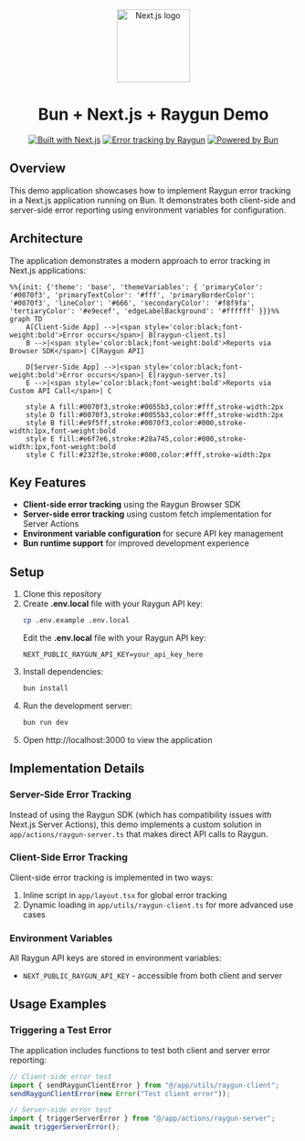 <div align="center">
  <a href="https://nextjs.org">
    <picture>
      <source media="(prefers-color-scheme: dark)" srcset="https://assets.vercel.com/image/upload/v1662130559/nextjs/Icon_dark_background.png">
      <img alt="Next.js logo" src="https://assets.vercel.com/image/upload/v1662130559/nextjs/Icon_light_background.png" height="128">
    </picture>
  </a>
  <h1>Bun + Next.js + Raygun Demo</h1>

<a href="https://nextjs.org"><img alt="Built with Next.js" src="https://img.shields.io/badge/Built%20with-Next.js-black?style=for-the-badge&logo=next.js"></a>
<a href="https://raygun.com"><img alt="Error tracking by Raygun" src="https://img.shields.io/badge/Error%20Tracking-Raygun-blue?style=for-the-badge"></a>
<a href="https://bun.sh"><img alt="Powered by Bun" src="https://img.shields.io/badge/Powered%20by-Bun-black?style=for-the-badge&logo=bun"></a>

</div>

## Overview

This demo application showcases how to implement Raygun error tracking in a Next.js application running on Bun. It demonstrates both client-side and server-side error reporting using environment variables for configuration.

## Architecture

The application demonstrates a modern approach to error tracking in Next.js applications:

```mermaid
%%{init: {'theme': 'base', 'themeVariables': { 'primaryColor': '#0070f3', 'primaryTextColor': '#fff', 'primaryBorderColor': '#0070f3', 'lineColor': '#666', 'secondaryColor': '#f8f9fa', 'tertiaryColor': '#e9ecef', 'edgeLabelBackground': '#ffffff' }}}%%
graph TD
    A[Client-Side App] -->|<span style='color:black;font-weight:bold'>Error occurs</span>| B[raygun-client.ts]
    B -->|<span style='color:black;font-weight:bold'>Reports via Browser SDK</span>| C[Raygun API]

    D[Server-Side App] -->|<span style='color:black;font-weight:bold'>Error occurs</span>| E[raygun-server.ts]
    E -->|<span style='color:black;font-weight:bold'>Reports via Custom API Call</span>| C

    style A fill:#0070f3,stroke:#0055b3,color:#fff,stroke-width:2px
    style D fill:#0070f3,stroke:#0055b3,color:#fff,stroke-width:2px
    style B fill:#e9f5ff,stroke:#0070f3,color:#000,stroke-width:1px,font-weight:bold
    style E fill:#e6f7e6,stroke:#28a745,color:#000,stroke-width:1px,font-weight:bold
    style C fill:#232f3e,stroke:#000,color:#fff,stroke-width:2px
```

## Key Features

- **Client-side error tracking** using the Raygun Browser SDK
- **Server-side error tracking** using custom fetch implementation for Server Actions
- **Environment variable configuration** for secure API key management
- **Bun runtime support** for improved development experience

## Setup

1. Clone this repository
2. Create **.env.local** file with your Raygun API key:
   ```bash
   cp .env.example .env.local
   ```
   Edit the **.env.local** file with your Raygun API key:
   ```
   NEXT_PUBLIC_RAYGUN_API_KEY=your_api_key_here
   ```
3. Install dependencies:
   ```bash
   bun install
   ```
4. Run the development server:
   ```bash
   bun run dev
   ```
5. Open http://localhost:3000 to view the application

## Implementation Details

### Server-Side Error Tracking

Instead of using the Raygun SDK (which has compatibility issues with Next.js Server Actions), this demo implements a custom solution in `app/actions/raygun-server.ts` that makes direct API calls to Raygun.

### Client-Side Error Tracking

Client-side error tracking is implemented in two ways:

1. Inline script in `app/layout.tsx` for global error tracking
2. Dynamic loading in `app/utils/raygun-client.ts` for more advanced use cases

### Environment Variables

All Raygun API keys are stored in environment variables:

- `NEXT_PUBLIC_RAYGUN_API_KEY` - accessible from both client and server

## Usage Examples

### Triggering a Test Error

The application includes functions to test both client and server error reporting:

```javascript
// Client-side error test
import { sendRaygunClientError } from "@/app/utils/raygun-client";
sendRaygunClientError(new Error("Test client error"));

// Server-side error test
import { triggerServerError } from "@/app/actions/raygun-server";
await triggerServerError();
```
